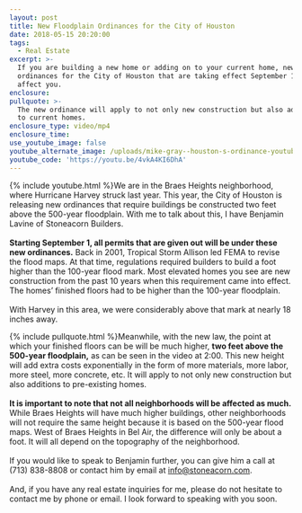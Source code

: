```yaml
---
layout: post
title: New Floodplain Ordinances for the City of Houston
date: 2018-05-15 20:20:00
tags:
  - Real Estate
excerpt: >-
  If you are building a new home or adding on to your current home, new
  ordinances for the City of Houston that are taking effect September 1 may
  affect you.
enclosure:
pullquote: >-
  The new ordinance will apply to not only new construction but also additions
  to current homes.
enclosure_type: video/mp4
enclosure_time:
use_youtube_image: false
youtube_alternate_image: /uploads/mike-gray--houston-s-ordinance-youtube.jpg
youtube_code: 'https://youtu.be/4vkA4KI6DhA'
---
```


{% include youtube.html %}We are in the Braes Heights neighborhood, where Hurricane Harvey struck last year. This year, the City of Houston is releasing new ordinances that require buildings be constructed two feet above the 500-year floodplain. With me to talk about this, I have Benjamin Lavine of Stoneacorn Builders.<br>&nbsp;<br>**Starting September 1, all permits that are given out will be under these new ordinances.** Back in 2001, Tropical Storm Allison led FEMA to revise the flood maps. At that time, regulations required builders to build a foot higher than the 100-year flood mark. Most elevated homes you see are new construction from the past 10 years when this requirement came into effect. The homes’ finished floors had to be higher than the 100-year floodplain.<br>&nbsp;<br>With Harvey in this area, we were considerably above that mark at nearly 18 inches away.

{% include pullquote.html %}Meanwhile, with the new law, the point at which your finished floors can be will be much higher, **two feet above the 500-year floodplain,** as can be seen in the video at 2:00. This new height will add extra costs exponentially in the form of more materials, more labor, more steel, more concrete, etc. It will apply to not only new construction but also additions to pre-existing homes.<br>&nbsp;<br>**It is important to note that not all neighborhoods will be affected as much.** While Braes Heights will have much higher buildings, other neighborhoods will not require the same height because it is based on the 500-year flood maps. West of Braes Heights in Bel Air, the difference will only be about a foot. It will all depend on the topography of the neighborhood.<br>&nbsp;<br>If you would like to speak to Benjamin further, you can give him a call at (713) 838-8808 or contact him by email at info@stoneacorn.com.<br>&nbsp;<br>And, if you have any real estate inquiries for me, please do not hesitate to contact me by phone or email. I look forward to speaking with you soon.